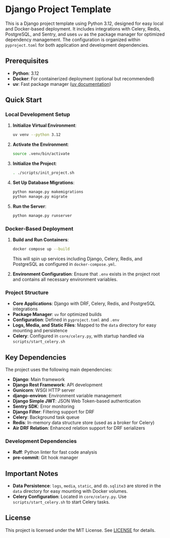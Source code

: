 # Django Project Template

This is a Django project template using Python 3.12, designed for easy local and Docker-based deployment. It includes integrations with Celery, Redis, PostgreSQL, and Sentry, and uses `uv` as the package manager for optimized dependency management. The configuration is organized within `pyproject.toml` for both application and development dependencies.

## Prerequisites

- **Python**: 3.12
- **Docker**: For containerized deployment (optional but recommended)
- **uv**: Fast package manager ([uv documentation](https://docs.astral.sh/uv/))

## Quick Start

### Local Development Setup

1. **Initialize Virtual Environment**:
    ```bash
    uv venv --python 3.12
    ```

2. **Activate the Environment**:
    ```bash
    source .venv/bin/activate
    ```

3. **Initialize the Project**:
    ```bash
    . ./scripts/init_project.sh
    ```

4. **Set Up Database Migrations**:
    ```bash
    python manage.py makemigrations
    python manage.py migrate
    ```

5. **Run the Server**:
    ```bash
    python manage.py runserver
    ```

### Docker-Based Deployment

1. **Build and Run Containers**:
    ```bash
    docker compose up --build
    ```

    This will spin up services including Django, Celery, Redis, and PostgreSQL as configured in `docker-compose.yml`.

2. **Environment Configuration**:
   Ensure that `.env` exists in the project root and contains all necessary environment variables.

### Project Structure

- **Core Applications**: Django with DRF, Celery, Redis, and PostgreSQL integrations
- **Package Manager**: `uv` for optimized builds
- **Configuration**: Defined in `pyproject.toml` and `.env`
- **Logs, Media, and Static Files**: Mapped to the `data` directory for easy mounting and persistence
- **Celery**: Configured in `core/celery.py`, with startup handled via `scripts/start_celery.sh`

## Key Dependencies

The project uses the following main dependencies:

- **Django**: Main framework
- **Django Rest Framework**: API development
- **Gunicorn**: WSGI HTTP server
- **django-environ**: Environment variable management
- **Django Simple JWT**: JSON Web Token-based authentication
- **Sentry SDK**: Error monitoring
- **Django Filter**: Filtering support for DRF
- **Celery**: Background task queue
- **Redis**: In-memory data structure store (used as a broker for Celery)
- **Air DRF Relation**: Enhanced relation support for DRF serializers

### Development Dependencies

- **Ruff**: Python linter for fast code analysis
- **pre-commit**: Git hook manager

## Important Notes

- **Data Persistence**: `logs`, `media`, `static`, and `db.sqlite3` are stored in the `data` directory for easy mounting with Docker volumes.
- **Celery Configuration**: Located in `core/celery.py`. Use `scripts/start_celery.sh` to start Celery tasks.

## License

This project is licensed under the MIT License. See [LICENSE](LICENSE) for details.
